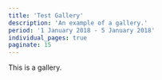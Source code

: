 ```yaml
---
title: 'Test Gallery'
description: 'An example of a gallery.'
period: '1 January 2018 - 5 January 2018'
individual_pages: true
paginate: 15
---
```

This is a gallery.
